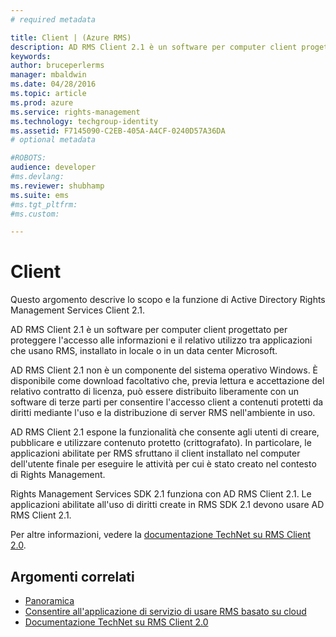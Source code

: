```yaml
---
# required metadata

title: Client | (Azure RMS)
description: AD RMS Client 2.1 è un software per computer client progettato per proteggere l'accesso alle informazioni e il relativo utilizzo
keywords:
author: bruceperlerms
manager: mbaldwin
ms.date: 04/28/2016
ms.topic: article
ms.prod: azure
ms.service: rights-management
ms.technology: techgroup-identity
ms.assetid: F7145090-C2EB-405A-A4CF-0240D57A36DA
# optional metadata

#ROBOTS:
audience: developer
#ms.devlang:
ms.reviewer: shubhamp
ms.suite: ems
#ms.tgt_pltfrm:
#ms.custom:

---
```


# Client

Questo argomento descrive lo scopo e la funzione di Active Directory Rights Management Services Client 2.1.

AD RMS Client 2.1 è un software per computer client progettato per proteggere l'accesso alle informazioni e il relativo utilizzo tra applicazioni che usano RMS, installato in locale o in un data center Microsoft.

AD RMS Client 2.1 non è un componente del sistema operativo Windows. È disponibile come download facoltativo che, previa lettura e accettazione del relativo contratto di licenza, può essere distribuito liberamente con un software di terze parti per consentire l'accesso client a contenuti protetti da diritti mediante l'uso e la distribuzione di server RMS nell'ambiente in uso.

AD RMS Client 2.1 espone la funzionalità che consente agli utenti di creare, pubblicare e utilizzare contenuto protetto (crittografato). In particolare, le applicazioni abilitate per RMS sfruttano il client installato nel computer dell'utente finale per eseguire le attività per cui è stato creato nel contesto di Rights Management.

Rights Management Services SDK 2.1 funziona con AD RMS Client 2.1. Le applicazioni abilitate all'uso di diritti create in RMS SDK 2.1 devono usare AD RMS Client 2.1.

Per altre informazioni, vedere la [documentazione TechNet su RMS Client 2.0](https://TechNet.Microsoft.Com/en-us/library/jj159267(WS.10).aspx).

## Argomenti correlati

* [Panoramica](ad-rms-overview.md)
* [Consentire all'applicazione di servizio di usare RMS basato su cloud](how-to-use-file-api-with-aadrm-cloud.md)
* [Documentazione TechNet su RMS Client 2.0](https://TechNet.Microsoft.Com/en-us/library/jj159267(WS.10).aspx)
 

 





<!--HONumber=Apr16_HO4-->


